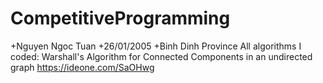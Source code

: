 # CompetitiveProgramming
+Nguyen Ngoc Tuan 
+26/01/2005
+Binh Dinh Province
All algorithms I coded:
Warshall's Algorithm for Connected Components in an undirected graph
https://ideone.com/SaOHwg
